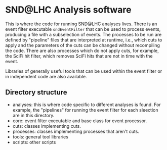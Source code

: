 # SND@LHC Analysis software

This is where the code for running SND@LHC analyses lives. There is an event filter executable `sndEventFilter` that can be used to process events, producing a file with a subselection of events. The processes to be run are defined by "pipeline" files that are interpreted at runtime, i.e., which cuts to apply and the parameters of the cuts can be changed without recompiling the code. There are also processes which do not apply cuts, for example, the SciFi hit filter, which removes SciFi hits that are not in time with the event.

Libraries of generally useful tools that can be used within the event filter or in independent code are also available.

## Directory structure
- analyses: this is where code specific to different analyses is found. For example, the "pipelines" for running the event filter for each sleection are in this directory.
- core: event filter executable and base class for event processor.
- cuts: classes implementing cuts.
- processes: classes implementing processes that aren't cuts.
- tools: general tool libraries
- scripts: other scripts
